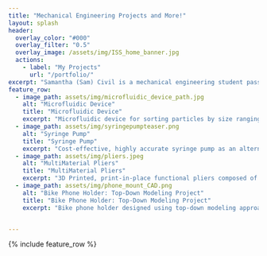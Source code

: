```yaml
---
title: "Mechanical Engineering Projects and More!"
layout: splash
header:
  overlay_color: "#000"
  overlay_filter: "0.5"
  overlay_image: /assets/img/ISS_home_banner.jpg
  actions:
    - label: "My Projects"
      url: "/portfolio/"
excerpt: "Samantha (Sam) Civil is a mechanical engineering student passionate about additive manufacturing, the aerospace industry, and funky music!"
feature_row:
  - image_path: assets/img/microfluidic_device_path.jpg
    alt: "Microfluidic Device"
    title: "Microfluidic Device"
    excerpt: "Microfluidic device for sorting particles by size ranging from 125 – 150 μm, and 425 – 500 μm."
  - image_path: assets/img/syringepumpteaser.png
    alt: "Syringe Pump"
    title: "Syringe Pump"
    excerpt: "Cost-effective, highly accurate syringe pump as an alternative to expensive commercial models."
  - image_path: assets/img/pliers.jpeg
    alt: "MultiMaterial Pliers"
    title: "MultiMaterial Pliers"
    excerpt: "3D Printed, print-in-place functional pliers composed of PLA and TPU components."
  - image_path: assets/img/phone_mount_CAD.png
    alt: "Bike Phone Holder: Top-Down Modeling Project"
    title: "Bike Phone Holder: Top-Down Modeling Project"
    excerpt: "Bike phone holder designed using top-down modeling approach, with no additional tools needed for implementation and snap orientations in landscape and portrait mode."


---
```


{% include feature_row %}

